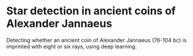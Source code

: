 # Star detection in ancient coins of Alexander Jannaeus
Detecting whether an ancient coin of Alexander Jannaeus (76-104 bc) is imprinted with eight or six rays, using deep learning.
